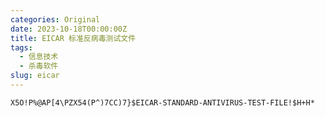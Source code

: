 ```yaml
---
categories: Original
date: 2023-10-18T00:00:00Z
title: EICAR 标准反病毒测试文件
tags:
  - 信息技术
  - 杀毒软件
slug: eicar
---
```


```plain
X5O!P%@AP[4\PZX54(P^)7CC)7}$EICAR-STANDARD-ANTIVIRUS-TEST-FILE!$H+H*
```

<!--
<div>
    <button type="button" id="download">Download</button>
    <script>
        document.getElementById('download').addEventListener('click', () => {
            const content = "X5O!P%@AP[4\\PZX54(P^)7CC)7}$EICAR-STANDARD-ANTIVIRUS-TEST-FILE!$H+H*";
            const blob = new Blob([content], { type: 'text/plain' });
            const link = document.createElement('a');
            link.href = URL.createObjectURL(blob);
            link.download = 'EICAR.COM';
            document.body.appendChild(link);
            link.click();
            document.body.removeChild(link);
        })
    </script>
</div>
-->
